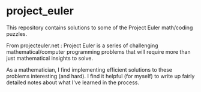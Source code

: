 # project_euler
This repository contains solutions to some of the Project Euler math/coding puzzles. 

From projecteuler.net : Project Euler is a series of challenging mathematical/computer programming problems that will require more than just mathematical insights to solve. 

As a mathematician, I find implementing efficient solutions to these problems interesting (and hard). I find it helpful (for myself) to write up fairly detailed notes about what I've learned in the process.
